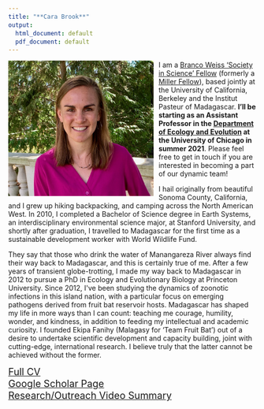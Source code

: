 ```yaml
---
title: "**Cara Brook**"
output:
  html_document: default
  pdf_document: default
---
```


<style type="text/css">
h1.title {
  font-size: 31px;
  text-align: left;
  color:black;
}
</style>


<img src="carabrook-headshot-2020.jpeg" alt="headshot" style="height: 275px; padding-right: 10px;" align="left"> I am a [Branco Weiss ‘Society in Science’ Fellow](https://brancoweissfellowship.org/) (formerly a [Miller Fellow](http://miller.berkeley.edu/)), based jointly at the University of California, Berkeley and the Institut Pasteur of Madagascar. **I’ll be starting as an Assistant Professor in the [Department of Ecology and Evolution](https://ecologyandevolution.uchicago.edu/) at the University of Chicago in summer 2021**. Please feel free to get in touch if you are interested in becoming a part of our dynamic team!

I hail originally from beautiful Sonoma County, California, and I grew up hiking backpacking, and camping across the North American West. In 2010, I completed a Bachelor of Science degree in Earth Systems, an interdisciplinary environmental science major, at Stanford University, and shortly after graduation, I travelled to Madagascar for the first time as a sustainable development worker with World Wildlife Fund.
 
They say that those who drink the water of Manangareza River always find their way back to Madagascar, and this is certainly true of me. After a few years of transient globe-trotting, I made my way back to Madagascar in 2012 to pursue a PhD in Ecology and Evolutionary Biology at Princeton University. Since 2012, I've been studying the dynamics of zoonotic infections in this island nation, with a particular focus on emerging pathogens derived from fruit bat reservoir hosts. Madagascar has shaped my life in more ways than I can count: teaching me courage, humility, wonder, and kindness, in addition to feeding my intellectual and academic curiosity. I founded Ekipa Fanihy (Malagasy for ‘Team Fruit Bat’) out of a desire to undertake scientific development and capacity building, joint with cutting-edge, international research. I believe truly that the latter cannot be achieved without the former.
 <br>

<div style="text-align: left; font-size: 1.4em; padding-right: 10px;">
<a href="CV_CaraBrook_Full_July2020.pdf">Full CV</a></div>
<div style="text-align: left; font-size: 1.4em; padding-right: 10px;">
<a href="https://scholar.google.com/citations?user=jDzdfmMAAAAJ&hl=en&oi=ao">Google Scholar Page</a></div>
<div style="text-align: left; font-size: 1.4em; padding-right: 10px;">
<a href="https://www.youtube.com/embed/8AMpIQ9gTbE">Research/Outreach Video Summary</a>
</div>
